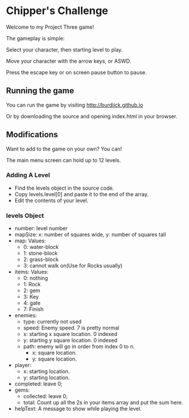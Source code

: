 # Chipper's Challenge

Welcome to my Project Three game!

The gameplay is simple:

Select your character, then starting level to play.

Move your character with the arrow keys, or ASWD.

Press the escape key or on screen pause button to pause.

## Running the game

You can run the game by visiting http://burdiick.github.io

Or by downloading the source and opening index.html in your browser.

## Modifications

Want to add to the game on your own? You can!

The main menu screen can hold up to 12 levels.

### Adding A Level

* Find the levels object in the source code.
* Copy levels.level[0] and paste it to the end of the array.
* Edit the contents of your level.

### levels Object

* number: level number
* mapSize: x: number of squares wide, y: number of squares tall
* map: Values:
  - 0: water-block
  - 1: stone-block
  - 2: grass-block
  - 3: cannot walk on(Use for Rocks usually)
* items: Values:
  - 0: nothing
  - 1: Rock
  - 2: gem
  - 3: Key
  - 4: gate
  - 7: Finish
* enemies:
  - type: currently not used
  - speed: Enemy speed. 7 is pretty normal
  - x: starting x square location. 0 indexed
  - y: starting y square location. 0 indexed
  - path: enemy will go in order from index 0 to n.
    * x: square location.
    * y: square location.
* player:
  - x: starting location.
  - y: starting location.
* completed: leave 0;
* gems:
  - collected: leave 0;
  - total: Count up all the 2s in your items array and put the sum here.
* helpText: A message to show while playing the level.
